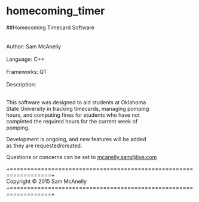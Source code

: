 # homecoming_timer

##Homecoming Timecard Software                                      <br/>
                                                                    <br/>  
                              Author: Sam McAnelly                  <br/>  
                            Language: C++                           <br/>  
                          Frameworks: QT                            <br/>  
                          Description:                              <br/>  
        <p>
        This software was designed to aid students at Oklahoma         
        State University in tracking timecards, managing pomping     
        hours, and computing fines for students who have not         
        completed the required hours for the current week of        
        pomping.                                                     
        </p>
        <p>
        Development is ongoing, and new features will be added      
        as they are requested/created.
        </p>
        <p>
        Questions or concerns can be set to mcanelly.sam@live.com
        </p>
+==================================================================+<br/> 
Copyright © 2015 Sam McAnelly                                       <br/>	+==================================================================+<br/> 
